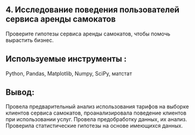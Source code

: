 ## 4. Исследование поведения пользователей сервиса аренды самокатов
Проверите гипотезы сервиса аренды самокатов, чтобы помочь вырастить бизнес.

## Используемые инструменты : 
Python, Pandas, Matplotlib, Numpy, SciPy, матстат

## Вывод:
Провела предварительный анализ использования тарифов на выборке клиентов сервиса самокатов,
проанализировала поведение клиентов при использовании услуг. Провела предобработку
данных, их анализ. Проверила статистические гипотезы на основе имеющихся данных.
